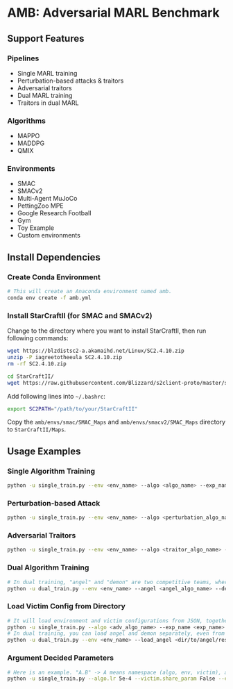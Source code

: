 # AMB: Adversarial MARL Benchmark

## Support Features

### Pipelines

* Single MARL training
* Perturbation-based attacks & traitors
* Adversarial traitors
* Dual MARL training
* Traitors in dual MARL

### Algorithms

* MAPPO
* MADDPG
* QMIX

### Environments

* SMAC
* SMACv2
* Multi-Agent MuJoCo
* PettingZoo MPE
* Google Research Football
* Gym
* Toy Example
* Custom environments

## Install Dependencies

### Create Conda Environment

```bash
# This will create an Anaconda environment named amb.
conda env create -f amb.yml
```

### Install StarCraftII (for SMAC and SMACv2)

Change to the directory where you want to install StarCraftII, then run following commands:

```bash
wget https://blzdistsc2-a.akamaihd.net/Linux/SC2.4.10.zip
unzip -P iagreetotheeula SC2.4.10.zip 
rm -rf SC2.4.10.zip

cd StarCraftII/
wget https://raw.githubusercontent.com/Blizzard/s2client-proto/master/stableid.json
```

Add following lines into `~/.bashrc`:

```bash
export SC2PATH="/path/to/your/StarCraftII"
```

Copy the `amb/envs/smac/SMAC_Maps` and `amb/envs/smacv2/SMAC_Maps` directory to `StarCraftII/Maps`.

## Usage Examples

### Single Algorithm Training

```bash
python -u single_train.py --env <env_name> --algo <algo_name> --exp_name <exp_name> --run single
```

### Perturbation-based Attack

```bash
python -u single_train.py --env <env_name> --algo <perturbation_algo_name> --exp_name <exp_name> --run perturbation --victim <victim_algo_name> --victim.model_dir <dir/to/your/model>
```

### Adversarial Traitors

```bash
python -u single_train.py --env <env_name> --algo <traitor_algo_name> --exp_name <exp_name> --run traitor --victim <victim_algo_name> --victim.model_dir <dir/to/your/model>
```

### Dual Algorithm Training

```bash
# In dual training, "angel" and "demon" are two competitive teams, where we only train "angel" but fix "demon".
python -u dual_train.py --env <env_name> --angel <angel_algo_name> --demon <demon_algo_name> --exp_name <exp_name> --run dual
```

### Load Victim Config from Directory

```bash
# It will load environment and victim configurations from JSON, together with the victim's checkpoints in "models/" directory
python -u single_train.py --algo <adv_algo_name> --exp_name <exp_name> --run [traitor|perturbation] --load_victim <dir/to/victim/results>
# In dual training, you can load angel and demon separately, even from single training checkpoint.
python -u dual_train.py --env <env_name> --load_angel <dir/to/angel/results> --load_victim <dir/to/demon/results> --exp_name <exp_name> --run dual
```

### Argument Decided Parameters

```bash
# Here is an example. "A.B" -> A means namespace (algo, env, victim), and B means the parameter name.
python -u single_train.py --algo.lr 5e-4 --victim.share_param False --env.map_name 2s3z
```